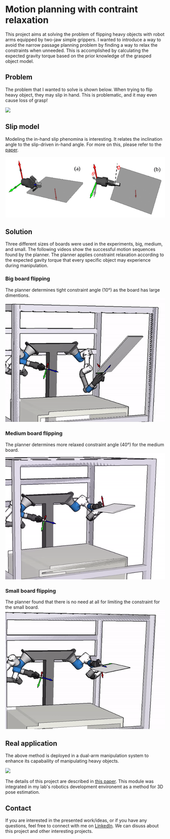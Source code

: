 # Motion planning with contraint relaxation

This project aims at solving the problem of flipping heavy objects with robot arms equipped by two-jaw simple grippers. I wanted to introduce a way to avoid the narrow passage planning problem by finding a way to relax the constraints when unneeded. This is accomplished by calculating the expected gravity torque based on the prior knowledge of the grasped object model. 

## Problem
The problem that I wanted to solve is shown below. When trying to flip heavy object, they may slip in hand. This is problematic, and it may even cause loss of grasp!

<img src=project_images/failure_gif15.gif>

## Slip model
Modeling the in-hand slip phenomina is interesting. It relates the inclination angle to the slip-driven in-hand angle. For more on this, please refer to the [paper](https://ieeexplore.ieee.org/document/9044335).

<img src=project_images/model.gif>

## Solution
Three different sizes of boards were used in the experiments, big, medium, and small. The following videos show the successful motion sequences found by the planner. The planner applies constraint relaxation according to the expected gavity torque that every specific object may experience during manipulation.

### Big board flipping
The planner determines tight constraint angle (10°) as the board has large dimentions.
<img src=project_images/big_board1.gif>

### Medium board flipping
The planner determines more relaxed constraint angle (40°) for the medium board.
<img src=project_images/med_board1.gif>

### Small board flipping 
The planner found that there is no need at all for limiting the constraint for the small board.
<img src=project_images/small_board1.gif>


## Real application
The above method is deployed in a dual-arm manipulation system to enhance its capabaility of manipulating heavy objects.

<img src=project_images/dual_arm_manipulation.gif>

The details of this project are described in [this paper](https://ieeexplore.ieee.org/document/9044335). This module was integrated in my lab's robotics development environemt as a method for 3D pose estimation. 

## Contact
If you are interested in the presented work/ideas, or if you have any questions, feel free to connect with me on [LinkedIn](https://www.linkedin.com/in/mohraess). We can disuss about this project and other interesting projects.

